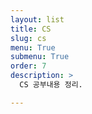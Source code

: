 ```yaml
---
layout: list
title: CS
slug: cs
menu: True
submenu: True
order: 7
description: >
  CS 공부내용 정리.

---
```

